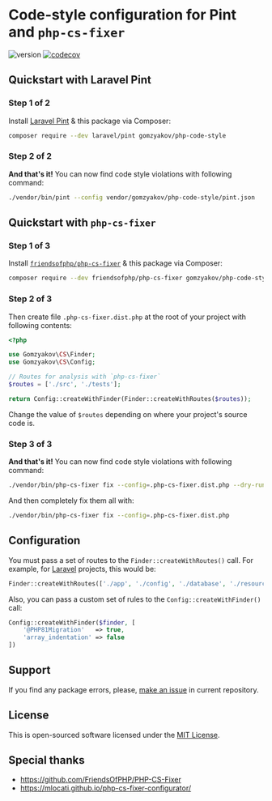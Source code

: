 # Code-style configuration for Pint and `php-cs-fixer`

![version](https://img.shields.io/badge/release-v1.0.1-blue)
[![codecov](https://codecov.io/gh/gomzyakov/php-code-style/branch/main/graph/badge.svg?token=RH46YRL1CN)](https://codecov.io/gh/gomzyakov/php-code-style)


## Quickstart with Laravel Pint

### Step 1 of 2

Install [Laravel Pint](https://github.com/laravel/pint) & this package via Composer:

```sh
composer require --dev laravel/pint gomzyakov/php-code-style
```

### Step 2 of 2

**And that's it!** You can now find code style violations with following command:

```sh
./vendor/bin/pint --config vendor/gomzyakov/php-code-style/pint.json
```

## Quickstart with `php-cs-fixer`

### Step 1 of 3

Install [`friendsofphp/php-cs-fixer`](https://github.com/FriendsOfPHP/PHP-CS-Fixer) & this package via Composer:

```sh
composer require --dev friendsofphp/php-cs-fixer gomzyakov/php-code-style
```

### Step 2 of 3

Then create file `.php-cs-fixer.dist.php` at the root of your project with following contents:

```php
<?php

use Gomzyakov\CS\Finder;
use Gomzyakov\CS\Config;

// Routes for analysis with `php-cs-fixer`
$routes = ['./src', './tests'];

return Config::createWithFinder(Finder::createWithRoutes($routes));
```

Change the value of `$routes` depending on where your project's source code is.

### Step 3 of 3

**And that's it!** You can now find code style violations with following command:

```sh
./vendor/bin/php-cs-fixer fix --config=.php-cs-fixer.dist.php --dry-run
```

And then completely fix them all with:

```sh
./vendor/bin/php-cs-fixer fix --config=.php-cs-fixer.dist.php
```

## Configuration

You must pass a set of routes to the `Finder::createWithRoutes()` call. For example, for [Laravel](https://laravel.com) projects, this would be:

```php
Finder::createWithRoutes(['./app', './config', './database', './resources', './routes', './tests'])
```

Also, you can pass a custom set of rules to the `Config::createWithFinder()` call:

```php
Config::createWithFinder($finder, [
    '@PHP81Migration'   => true,
    'array_indentation' => false
])
```

## Support

If you find any package errors, please, [make an issue](https://github.com/gomzyakov/php-code-style/issues) in current repository.

## License

This is open-sourced software licensed under the [MIT License](https://github.com/gomzyakov/php-code-style/blob/main/LICENSE).

## Special thanks

- https://github.com/FriendsOfPHP/PHP-CS-Fixer
- https://mlocati.github.io/php-cs-fixer-configurator/
